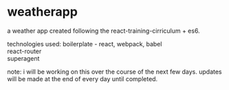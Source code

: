 # weatherapp
a weather app created following the react-training-cirriculum + es6.

technologies used:
boilerplate - react, webpack, babel  
react-router  
superagent  

note: i will be working on this over the course of the next few days. updates will be made at the end of every day until completed.
